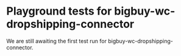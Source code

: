 # Playground tests for bigbuy-wc-dropshipping-connector
We are still awaiting the first test run for bigbuy-wc-dropshipping-connector.
